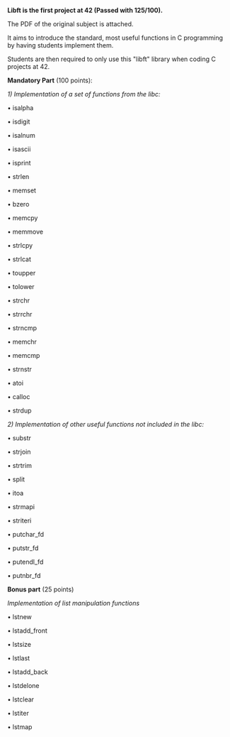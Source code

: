 **Libft is the first project at 42 (Passed with 125/100).**

The PDF of the original subject is attached.

It aims to introduce the standard, most useful functions in C programming by having students implement them.

Students are then required to only use this "libft" library when coding C projects at 42.


**Mandatory Part** (100 points):

_1) Implementation of a set of functions from the libc:_
   
• isalpha

• isdigit

• isalnum

• isascii

• isprint

• strlen

• memset

• bzero

• memcpy

• memmove

• strlcpy

• strlcat

• toupper

• tolower

• strchr

• strrchr

• strncmp

• memchr

• memcmp

• strnstr

• atoi

• calloc

• strdup

_2) Implementation of other useful functions not included in the libc:_

• substr

• strjoin

• strtrim

• split

• itoa

• strmapi

• striteri

• putchar_fd

• putstr_fd

• putendl_fd

• putnbr_fd


**Bonus part** (25 points)

_Implementation of list manipulation functions_

• lstnew

• lstadd_front

• lstsize

• lstlast

• lstadd_back

• lstdelone

• lstclear

• lstiter

• lstmap
